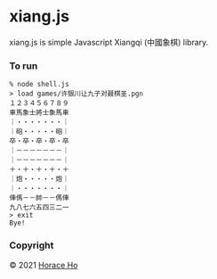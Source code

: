 # xiang.js

xiang.js is simple Javascript Xiangqi (中國象棋) library.

### To run
```
% node shell.js
> load games/许银川让九子对聂棋圣.pgn
１２３４５６７８９
車馬象士將士象馬車
｜・・・・・・・｜
｜砲・・・・・砲｜
卒・卒・卒・卒・卒
｜－－－－－－－｜
｜－－－－－－－｜
＋・＋・＋・＋・＋
｜炮・・・・・炮｜
｜・・・・・・・｜
俥傌－－帥－－傌俥
九八七六五四三二一
> exit
Bye!
```
### Copyright

&copy; 2021 [Horace Ho](https://horaceho.com)
